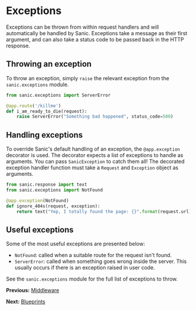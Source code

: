 # Exceptions

Exceptions can be thrown from within request handlers and will automatically be
handled by Sanic. Exceptions take a message as their first argument, and can
also take a status code to be passed back in the HTTP response.

## Throwing an exception

To throw an exception, simply `raise` the relevant exception from the
`sanic.exceptions` module.

```python
from sanic.exceptions import ServerError

@app.route('/killme')
def i_am_ready_to_die(request):
	raise ServerError("Something bad happened", status_code=500)
```

## Handling exceptions

To override Sanic's default handling of an exception, the `@app.exception`
decorator is used. The decorator expects a list of exceptions to handle as
arguments. You can pass `SanicException` to catch them all! The decorated
exception handler function must take a `Request` and `Exception` object as
arguments.

```python
from sanic.response import text
from sanic.exceptions import NotFound

@app.exception(NotFound)
def ignore_404s(request, exception):
	return text("Yep, I totally found the page: {}".format(request.url))
```

## Useful exceptions

Some of the most useful exceptions are presented below:

- `NotFound`: called when a suitable route for the request isn't found.
- `ServerError`: called when something goes wrong inside the server. This
  usually occurs if there is an exception raised in user code.

See the `sanic.exceptions` module for the full list of exceptions to throw.

**Previous:** [Middleware](middleware.md)

**Next:** [Blueprints](blueprints.md)
